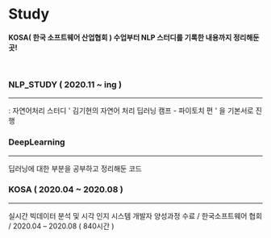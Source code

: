 # Study
**KOSA( 한국 소프트웨어 산업협회 ) 수업부터 NLP 스터디를 기록한 내용까지 정리해둔 곳!**

<br/>

### NLP_STUDY ( 2020.11 ~ ing )
- - -
: 자연어처리 스터디 ' 김기현의 자연어 처리 딥러닝 캠프 - 파이토치 편 ' 을 기본서로 진행 
<br/>

### DeepLearning 
- - -
딥러닝에 대한 부분을 공부하고 정리해둔 코드 
<br/>

### KOSA ( 2020.04 ~ 2020.08 )
- - -
실시간 빅데이터 분석 및 시각 인지 시스템 개발자 양성과정 수료 / 한국소프트웨어 협회 / 2020.04 – 2020.08 ( 840시간 )










